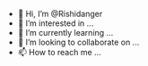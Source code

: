 - 👋 Hi, I’m @Rishidanger
- 👀 I’m interested in ...
- 🌱 I’m currently learning ...
- 💞️ I’m looking to collaborate on ...
- 📫 How to reach me ...

<!---
Rishidanger/Rishidanger is a ✨ special ✨ repository because its `README.md` (this file) appears on your GitHub profile.
You can click the Preview link to take a look at your changes.
--->
